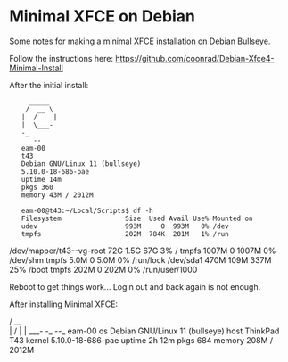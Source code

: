 # Minimal XFCE on Debian

Some notes for making a minimal XFCE installation on Debian Bullseye.

Follow the instructions here: https://github.com/coonrad/Debian-Xfce4-Minimal-Install

After the initial install:

         _____
        /  __ \
       |  /    |
       |  \___-
       -_
          --_
       eam-00
       t43
       Debian GNU/Linux 11 (bullseye)
       5.10.0-18-686-pae
       uptime 14m
       pkgs 360
       memory 43M / 2012M

       eam-00@t43:~/Local/Scripts$ df -h
       Filesystem                Size  Used Avail Use% Mounted on
       udev                      993M     0  993M   0% /dev
       tmpfs                     202M  784K  201M   1% /run
/dev/mapper/t43--vg-root   72G  1.5G   67G   3% /
tmpfs                    1007M     0 1007M   0% /dev/shm
tmpfs                     5.0M     0  5.0M   0% /run/lock
/dev/sda1                 470M  109M  337M  25% /boot
tmpfs                     202M     0  202M   0% /run/user/1000

Reboot to get things work... Login out and back again is not enough.

After installing Minimal XFCE:



 /  __ \
|  /    |
|  \___-
-_
  --_
eam-00
os Debian GNU/Linux 11 (bullseye)
host ThinkPad T43
kernel 5.10.0-18-686-pae
uptime 2h 12m
pkgs 684
memory 208M / 2012M



